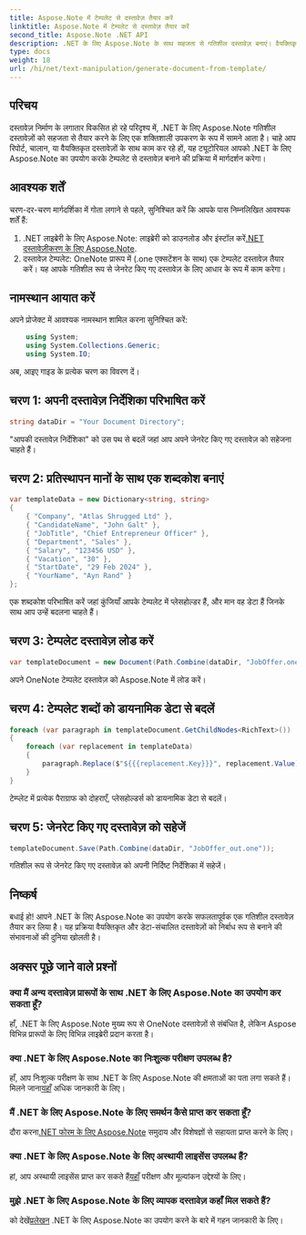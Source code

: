 ```yaml
---
title: Aspose.Note में टेम्पलेट से दस्तावेज़ तैयार करें
linktitle: Aspose.Note में टेम्पलेट से दस्तावेज़ तैयार करें
second_title: Aspose.Note .NET API
description: .NET के लिए Aspose.Note के साथ सहजता से गतिशील दस्तावेज़ बनाएं। वैयक्तिकृत और डेटा-संचालित दस्तावेज़ निर्माण के लिए हमारी चरण-दर-चरण मार्गदर्शिका का पालन करें।
type: docs
weight: 18
url: /hi/net/text-manipulation/generate-document-from-template/
---
```

## परिचय
दस्तावेज़ निर्माण के लगातार विकसित हो रहे परिदृश्य में, .NET के लिए Aspose.Note गतिशील दस्तावेज़ों को सहजता से तैयार करने के लिए एक शक्तिशाली उपकरण के रूप में सामने आता है। चाहे आप रिपोर्ट, चालान, या वैयक्तिकृत दस्तावेज़ों के साथ काम कर रहे हों, यह ट्यूटोरियल आपको .NET के लिए Aspose.Note का उपयोग करके टेम्पलेट से दस्तावेज़ बनाने की प्रक्रिया में मार्गदर्शन करेगा।
## आवश्यक शर्तें
चरण-दर-चरण मार्गदर्शिका में गोता लगाने से पहले, सुनिश्चित करें कि आपके पास निम्नलिखित आवश्यक शर्तें हैं:
1.  .NET लाइब्रेरी के लिए Aspose.Note: लाइब्रेरी को डाउनलोड और इंस्टॉल करें[.NET दस्तावेज़ीकरण के लिए Aspose.Note](https://reference.aspose.com/note/net/).
2. दस्तावेज़ टेम्पलेट: OneNote प्रारूप में (.one एक्सटेंशन के साथ) एक टेम्पलेट दस्तावेज़ तैयार करें। यह आपके गतिशील रूप से जेनरेट किए गए दस्तावेज़ के लिए आधार के रूप में काम करेगा।
## नामस्थान आयात करें
अपने प्रोजेक्ट में आवश्यक नामस्थान शामिल करना सुनिश्चित करें:
```csharp
    using System;
    using System.Collections.Generic;
    using System.IO;
```
अब, आइए गाइड के प्रत्येक चरण का विवरण दें।
## चरण 1: अपनी दस्तावेज़ निर्देशिका परिभाषित करें
```csharp
string dataDir = "Your Document Directory";
```
"आपकी दस्तावेज़ निर्देशिका" को उस पथ से बदलें जहां आप अपने जेनरेट किए गए दस्तावेज़ को सहेजना चाहते हैं।
## चरण 2: प्रतिस्थापन मानों के साथ एक शब्दकोश बनाएं
```csharp
var templateData = new Dictionary<string, string>
{
    { "Company", "Atlas Shrugged Ltd" },
    { "CandidateName", "John Galt" },
    { "JobTitle", "Chief Entrepreneur Officer" },
    { "Department", "Sales" },
    { "Salary", "123456 USD" },
    { "Vacation", "30" },
    { "StartDate", "29 Feb 2024" },
    { "YourName", "Ayn Rand" }
};
```
एक शब्दकोश परिभाषित करें जहां कुंजियाँ आपके टेम्पलेट में प्लेसहोल्डर हैं, और मान वह डेटा हैं जिनके साथ आप उन्हें बदलना चाहते हैं।

## चरण 3: टेम्पलेट दस्तावेज़ लोड करें
```csharp
var templateDocument = new Document(Path.Combine(dataDir, "JobOffer.one"));
```
अपने OneNote टेम्पलेट दस्तावेज़ को Aspose.Note में लोड करें।

## चरण 4: टेम्पलेट शब्दों को डायनामिक डेटा से बदलें
```csharp
foreach (var paragraph in templateDocument.GetChildNodes<RichText>())
{
    foreach (var replacement in templateData)
    {
        paragraph.Replace($"${{{replacement.Key}}}", replacement.Value);
    }
}
```
टेम्प्लेट में प्रत्येक पैराग्राफ को दोहराएँ, प्लेसहोल्डर्स को डायनामिक डेटा से बदलें।

## चरण 5: जेनरेट किए गए दस्तावेज़ को सहेजें
```csharp
templateDocument.Save(Path.Combine(dataDir, "JobOffer_out.one"));
```
गतिशील रूप से जेनरेट किए गए दस्तावेज़ को अपनी निर्दिष्ट निर्देशिका में सहेजें।

## निष्कर्ष
बधाई हो! आपने .NET के लिए Aspose.Note का उपयोग करके सफलतापूर्वक एक गतिशील दस्तावेज़ तैयार कर लिया है। यह प्रक्रिया वैयक्तिकृत और डेटा-संचालित दस्तावेज़ों को निर्बाध रूप से बनाने की संभावनाओं की दुनिया खोलती है।

## अक्सर पूछे जाने वाले प्रश्नों
### क्या मैं अन्य दस्तावेज़ प्रारूपों के साथ .NET के लिए Aspose.Note का उपयोग कर सकता हूँ?
हाँ, .NET के लिए Aspose.Note मुख्य रूप से OneNote दस्तावेज़ों से संबंधित है, लेकिन Aspose विभिन्न प्रारूपों के लिए विभिन्न लाइब्रेरी प्रदान करता है।
### क्या .NET के लिए Aspose.Note का निःशुल्क परीक्षण उपलब्ध है?
हाँ, आप निःशुल्क परीक्षण के साथ .NET के लिए Aspose.Note की क्षमताओं का पता लगा सकते हैं। मिलने जाना[यहाँ](https://releases.aspose.com/) अधिक जानकारी के लिए।
### मैं .NET के लिए Aspose.Note के लिए समर्थन कैसे प्राप्त कर सकता हूँ?
 दौरा करना[.NET फोरम के लिए Aspose.Note](https://forum.aspose.com/c/note/28) समुदाय और विशेषज्ञों से सहायता प्राप्त करने के लिए।
### क्या .NET के लिए Aspose.Note के लिए अस्थायी लाइसेंस उपलब्ध हैं?
 हां, आप अस्थायी लाइसेंस प्राप्त कर सकते हैं[यहाँ](https://purchase.aspose.com/temporary-license/) परीक्षण और मूल्यांकन उद्देश्यों के लिए।
### मुझे .NET के लिए Aspose.Note के लिए व्यापक दस्तावेज़ कहाँ मिल सकते हैं?
 को देखें[प्रलेखन](https://reference.aspose.com/note/net/) .NET के लिए Aspose.Note का उपयोग करने के बारे में गहन जानकारी के लिए।